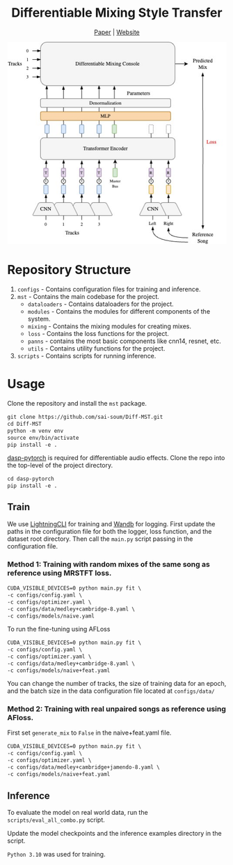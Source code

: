 
<div align="center">

# Differentiable Mixing Style Transfer
[Paper](https://sai-soum.github.io/assets/pdf/diffmst.pdf) | [Website](https://sai-soum.github.io/projects/diffmst/)


<img src="./Assets/diffmst-main_modified.jpg">

</div>

<!-- Mixing style transfer using reference mix. 
There are two mixing console configurations (in `modules.py`)
1. `BasicMixConsole`: Gain + Pan
2. `AdvancedMixConsole`: Gain + Pan + Diff EQ + Diff Compressor

Mixes for training can be created using either `naive_random_mix` (assigns random parameter values for mixing console to create a mix) or `knowledge_engineering_mix` (uses knowledge engineering to assign parameter values for mixing console to create a mix). Both of these modules can be found in `mixing.py`

 -->
# Repository Structure
1. `configs` - Contains configuration files for training and inference.
2. `mst` - Contains the main codebase for the project.
    - `dataloaders` - Contains dataloaders for the project.
    - `modules` - Contains the modules for different components of the system.
    - `mixing` - Contains the mixing modules for creating mixes.
    - `loss` - Contains the loss functions for the project.
    - `panns` - contains the most basic components like cnn14, resnet, etc.
    - `utils` - Contains utility functions for the project.
3. `scripts` - Contains scripts for running inference.  

# Usage
Clone the repository and install the `mst` package.
```
git clone https://github.com/sai-soum/Diff-MST.git
cd Diff-MST
python -m venv env
source env/bin/activate
pip install -e .
```

[dasp-pytorch](https://github.com/csteinmetz1/dasp-pytorch) is required for differentiable audio effects.
Clone the repo into the top-level of the project directory.
```
cd dasp-pytorch
pip install -e .
```

## Train
We use [LightningCLI](https://lightning.ai/docs/pytorch/stable/) for training and [Wandb](https://wandb.ai/site) for logging.
First update the paths in the configuration file for both the logger, loss function, and the dataset root directory.
Then call the `main.py` script passing in the configuration file. 

### Method 1: Training with random mixes of the same song as reference using MRSTFT loss.
```
CUDA_VISIBLE_DEVICES=0 python main.py fit \
-c configs/config.yaml \
-c configs/optimizer.yaml \
-c configs/data/medley+cambridge-8.yaml \
-c configs/models/naive.yaml
```

To run the fine-tuning using AFLoss
```
CUDA_VISIBLE_DEVICES=0 python main.py fit \
-c configs/config.yaml \
-c configs/optimizer.yaml \
-c configs/data/medley+cambridge-8.yaml \
-c configs/models/naive+feat.yaml
```

You can change the number of tracks, the size of training data for an epoch, and the batch size in the data configuration file located at `configs/data/`

### Method 2: Training with real unpaired songs as reference using AFloss.
First set `generate_mix` to `False` in the naive+feat.yaml file.

```
CUDA_VISIBLE_DEVICES=0 python main.py fit \
-c configs/config.yaml \
-c configs/optimizer.yaml \
-c configs/data/medley+cambridge+jamendo-8.yaml \
-c configs/models/naive+feat.yaml
```

## Inference
To evaluate the model on real world data, run the ` scripts/eval_all_combo.py` script. 

Update the model checkpoints and the inference examples directory in the script. 

`Python 3.10` was used for training. 
